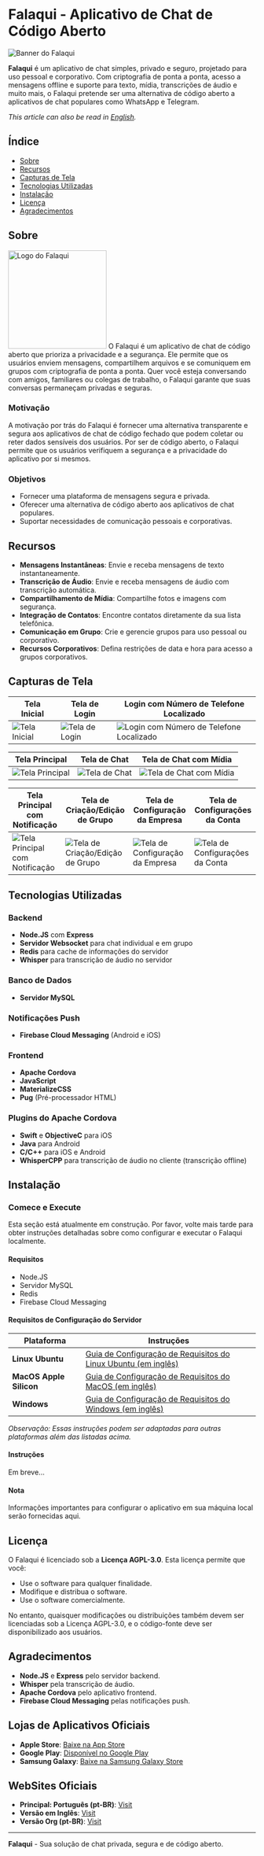 # Falaqui - Aplicativo de Chat de Código Aberto

<img src="docs/img/falaqui-open-banner.png" alt="Banner do Falaqui" />

**Falaqui** é um aplicativo de chat simples, privado e seguro, projetado para uso pessoal e corporativo. Com criptografia de ponta a ponta, acesso a mensagens offline e suporte para texto, mídia, transcrições de áudio e muito mais, o Falaqui pretende ser uma alternativa de código aberto a aplicativos de chat populares como WhatsApp e Telegram.

*This article can also be read in [English](README.md).*

## Índice
- [Sobre](#sobre)
- [Recursos](#recursos)
- [Capturas de Tela](#capturas-de-tela)
- [Tecnologias Utilizadas](#tecnologias-utilizadas)
- [Instalação](#instalação)
- [Licença](#licença)
- [Agradecimentos](#agradecimentos)

## Sobre

<img src="docs/img/falaqui-open-icon.png" alt="Logo do Falaqui" width="200" />
O Falaqui é um aplicativo de chat de código aberto que prioriza a privacidade e a segurança. Ele permite que os usuários enviem mensagens, compartilhem arquivos e se comuniquem em grupos com criptografia de ponta a ponta. Quer você esteja conversando com amigos, familiares ou colegas de trabalho, o Falaqui garante que suas conversas permaneçam privadas e seguras.

### Motivação
A motivação por trás do Falaqui é fornecer uma alternativa transparente e segura aos aplicativos de chat de código fechado que podem coletar ou reter dados sensíveis dos usuários. Por ser de código aberto, o Falaqui permite que os usuários verifiquem a segurança e a privacidade do aplicativo por si mesmos.

### Objetivos
- Fornecer uma plataforma de mensagens segura e privada.
- Oferecer uma alternativa de código aberto aos aplicativos de chat populares.
- Suportar necessidades de comunicação pessoais e corporativas.

## Recursos

- **Mensagens Instantâneas**: Envie e receba mensagens de texto instantaneamente.
- **Transcrição de Áudio**: Envie e receba mensagens de áudio com transcrição automática.
- **Compartilhamento de Mídia**: Compartilhe fotos e imagens com segurança.
- **Integração de Contatos**: Encontre contatos diretamente da sua lista telefônica.
- **Comunicação em Grupo**: Crie e gerencie grupos para uso pessoal ou corporativo.
- **Recursos Corporativos**: Defina restrições de data e hora para acesso a grupos corporativos.

## Capturas de Tela

| Tela Inicial | Tela de Login | Login com Número de Telefone Localizado |
|--------------|--------------|-----------------------------------------|
| ![Tela Inicial](docs/img/falaqui-open-splash.png "Tela Inicial") | ![Tela de Login](docs/img/falaqui-open-login.png "Tela de Login") | ![Login com Número de Telefone Localizado](docs/img/falaqui-open-login-w-local-phone.png "Login com Número de Telefone Localizado") |

| Tela Principal | Tela de Chat | Tela de Chat com Mídia |
|----------------|--------------|------------------------|
| ![Tela Principal](docs/img/falaqui-open-home.png "Tela Principal") | ![Tela de Chat](docs/img/falaqui-open-chat.png "Tela de Chat") | ![Tela de Chat com Mídia](docs/img/falaqui-open-chat-w-media.png "Tela de Chat com Mídia") |

| Tela Principal com Notificação | Tela de Criação/Edição de Grupo | Tela de Configuração da Empresa | Tela de Configurações da Conta |
|--------------------------------|--------------------------------|--------------------------------|--------------------------------|
| ![Tela Principal com Notificação](docs/img/falaqui-open-home-w-notification.png "Tela Principal com Notificação") | ![Tela de Criação/Edição de Grupo](docs/img/falaqui-open-group-create-edit.png "Tela de Criação/Edição de Grupo") | ![Tela de Configuração da Empresa](docs/img/falaqui-open-company.png "Tela de Configuração da Empresa") | ![Tela de Configurações da Conta](docs/img/falaqui-open-account.png "Tela de Configurações da Conta") |

## Tecnologias Utilizadas

### Backend
- **Node.JS** com **Express**
- **Servidor Websocket** para chat individual e em grupo
- **Redis** para cache de informações do servidor
- **Whisper** para transcrição de áudio no servidor

### Banco de Dados
- **Servidor MySQL**

### Notificações Push
- **Firebase Cloud Messaging** (Android e iOS)

### Frontend
- **Apache Cordova**
- **JavaScript**
- **MaterializeCSS**
- **Pug** (Pré-processador HTML)

### Plugins do Apache Cordova
- **Swift** e **ObjectiveC** para iOS
- **Java** para Android
- **C/C++** para iOS e Android
- **WhisperCPP** para transcrição de áudio no cliente (transcrição offline)

## Instalação

### Comece e Execute

Esta seção está atualmente em construção. Por favor, volte mais tarde para obter instruções detalhadas sobre como configurar e executar o Falaqui localmente.

#### Requisitos
- Node.JS
- Servidor MySQL
- Redis
- Firebase Cloud Messaging

#### Requisitos de Configuração do Servidor

| Plataforma             | Instruções                                   |
|------------------------|---------------------------------------------|
| **Linux Ubuntu**       | [Guia de Configuração de Requisitos do Linux Ubuntu (em inglês)](docs/platforms/linux-ubuntu/requirements/README.md) |
| **MacOS Apple Silicon** | [Guia de Configuração de Requisitos do MacOS (em inglês)](docs/platforms/mac/requirements/README.md) |
| **Windows**            | [Guia de Configuração de Requisitos do Windows (em inglês)](docs/platforms/win/requirements/README.md) |

*Observação: Essas instruções podem ser adaptadas para outras plataformas além das listadas acima.*

#### Instruções
Em breve...

#### Nota
Informações importantes para configurar o aplicativo em sua máquina local serão fornecidas aqui.

## Licença

O Falaqui é licenciado sob a **Licença AGPL-3.0**. Esta licença permite que você:
- Use o software para qualquer finalidade.
- Modifique e distribua o software.
- Use o software comercialmente.

No entanto, quaisquer modificações ou distribuições também devem ser licenciadas sob a Licença AGPL-3.0, e o código-fonte deve ser disponibilizado aos usuários.

## Agradecimentos

- **Node.JS** e **Express** pelo servidor backend.
- **Whisper** pela transcrição de áudio.
- **Apache Cordova** pelo aplicativo frontend.
- **Firebase Cloud Messaging** pelas notificações push.

## Lojas de Aplicativos Oficiais

- **Apple Store**: [Baixe na App Store](https://apps.apple.com/us/app/falaqui/id6503642039)
- **Google Play**: [Disponível no Google Play](https://play.google.com/store/apps/details?id=com.br.falaqui)
- **Samsung Galaxy**: [Baixe na Samsung Galaxy Store](https://galaxystore.samsung.com/detail/com.br.falaqui)

## WebSites Oficiais

- **Principal: Português (pt-BR)**: [Visit](https://FalaQui.com.br)
- **Versão em Inglês**: [Visit](https://FalaQui.com)
- **Versão Org (pt-BR)**: [Visit](https://FalaQui.org)

---

**Falaqui** - Sua solução de chat privada, segura e de código aberto.
